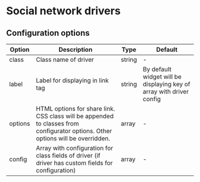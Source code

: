 Social network drivers
======================

Configuration options
---------------------

| Option | Description | Type | Default |
|--------|-------------|------|---------|
|class|Class name of driver|string|-|
|label|Label for displaying in link tag|string|By default widget will be displaying key of array with driver config|
|options|HTML options for share link. CSS class will be appended to classes from configurator options. Other options will be overridden.|array|-|
|config|Array with configuration for class fields of driver (if driver has custom fields for configuration)|array|-|